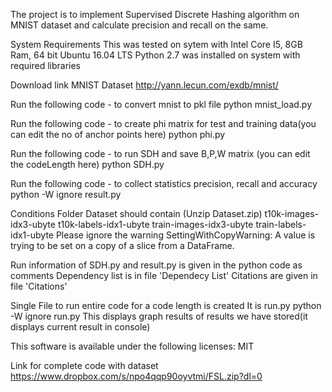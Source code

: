The project is to implement Supervised Discrete Hashing algorithm on MNIST dataset
and calculate precision and recall on the same.

System Requirements
This was tested on sytem with Intel Core I5, 8GB Ram, 64 bit Ubuntu 16.04 LTS
Python 2.7 was installed on system with required libraries

Download link MNIST Dataset
http://yann.lecun.com/exdb/mnist/

Run the following code - to convert mnist to pkl file
python mnist_load.py

Run the following code - to create phi matrix for test and training data(you can edit the no of anchor points here)
python phi.py

Run the following code - to run SDH and save B,P,W matrix (you can edit the codeLength here)
python SDH.py

Run the following code - to collect statistics precision, recall and accuracy
python -W ignore result.py

Conditions
Folder Dataset should contain (Unzip Dataset.zip)
t10k-images-idx3-ubyte
t10k-labels-idx1-ubyte
train-images-idx3-ubyte
train-labels-idx1-ubyte
Please ignore the warning SettingWithCopyWarning: 
A value is trying to be set on a copy of a slice from a DataFrame.

Run information of SDH.py and result.py is given in the python code as comments
Dependency list is in file 'Dependecy List'
Citations are given in file 'Citations'

Single File to run entire code for a code length is created
It is run.py
python -W ignore run.py
This displays graph results of results we have stored(it displays current result in console)

This software is available under the following licenses:
	MIT

Link for complete code with dataset
https://www.dropbox.com/s/npo4qqp90oyvtmi/FSL.zip?dl=0

